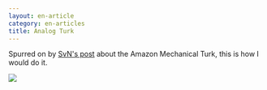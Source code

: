 ```yaml
---
layout: en-article
category: en-articles
title: Analog Turk
---
```


Spurred on by [SvN's post](http://37signals.com/svn/posts/2229-sortfolio-uses-amazons-mechanical-turk) about the Amazon Mechanical Turk, this is how I would do it.

<a href="http://v2.nylira.com/p/turk"><img src="http://v2.nylira.com/tumblr/posts/turk.jpg"></a>
